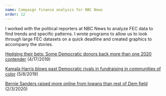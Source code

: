 ```yaml
---
name: Campaign finance analysis for NBC News
order: 12
---
```


I worked with the political reporters at NBC News to analyze FEC data to find trends and specific patterns. I wrote programs to allow us to look through large FEC datasets on a quick deadline and created graphics to accompany the stories.

[Hedging their bets: Some Democratic donors back more than one 2020 contender](https://www.nbcnews.com/politics/2020-election/hedging-their-bets-some-democratic-donors-back-more-one-2020-n995466) (4/17/2019)

[Kamala Harris blows past Democratic rivals in fundraising in communities of color](https://www.nbcnews.com/politics/2020-election/kamala-harris-blows-past-democratic-rivals-fundraising-communities-color-n1000031) (5/8/2019)

[Bernie Sanders raised more online from Iowans than rest of Dem field](https://www.nbcnews.com/politics/meet-the-press/blog/meet-press-blog-latest-news-analysis-data-driving-political-discussion-n988541/ncrd1128641#blogHeader) (2/3/2020)
